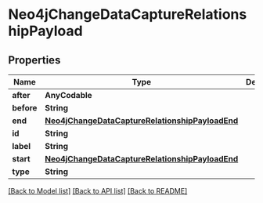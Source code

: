 # Neo4jChangeDataCaptureRelationshipPayload

## Properties
Name | Type | Description | Notes
------------ | ------------- | ------------- | -------------
**after** | **AnyCodable** |  | 
**before** | **String** |  | 
**end** | [**Neo4jChangeDataCaptureRelationshipPayloadEnd**](Neo4jChangeDataCaptureRelationshipPayloadEnd.md) |  | 
**id** | **String** |  | 
**label** | **String** |  | 
**start** | [**Neo4jChangeDataCaptureRelationshipPayloadEnd**](Neo4jChangeDataCaptureRelationshipPayloadEnd.md) |  | 
**type** | **String** |  | 

[[Back to Model list]](../README.md#documentation-for-models) [[Back to API list]](../README.md#documentation-for-api-endpoints) [[Back to README]](../README.md)


